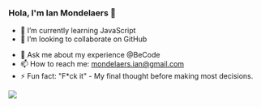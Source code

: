 ### Hola, I'm Ian Mondelaers 👋

<!-- 🔭 I’m currently working on ...-->
- 🌱 I’m currently learning JavaScript
- 👯 I’m looking to collaborate on GitHub 
<!-- 🤔 I’m looking for help with ...-->
- 💬 Ask me about my experience @BeCode
- 📫 How to reach me: mondelaers.ian@gmail.com
- ⚡ Fun fact: "F*ck it" - My final thought before making most decisions.

<img src="https://github-readme-stats.vercel.app/api?username=DenGian&&show_icons=true&title_color=ffffff&icon_color=bb2acf&text_color=000000&bg_color=ffffff">
